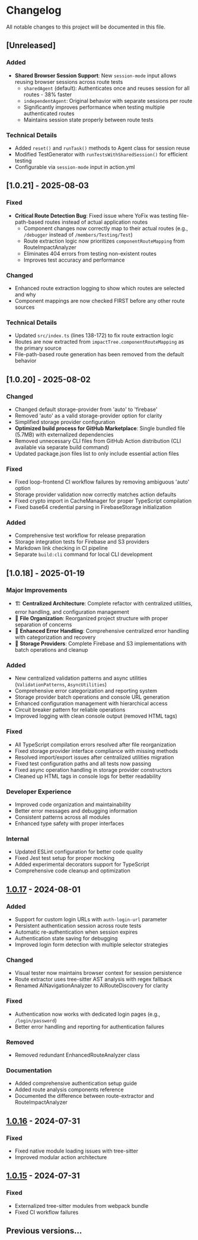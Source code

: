 # Changelog

All notable changes to this project will be documented in this file.

## [Unreleased]

### Added
- **Shared Browser Session Support**: New `session-mode` input allows reusing browser sessions across route tests
  - `sharedAgent` (default): Authenticates once and reuses session for all routes - 38% faster
  - `independentAgent`: Original behavior with separate sessions per route
  - Significantly improves performance when testing multiple authenticated routes
  - Maintains session state properly between route tests

### Technical Details
- Added `reset()` and `runTask()` methods to Agent class for session reuse
- Modified TestGenerator with `runTestsWithSharedSession()` for efficient testing
- Configurable via `session-mode` input in action.yml

## [1.0.21] - 2025-08-03

### Fixed
- **Critical Route Detection Bug**: Fixed issue where YoFix was testing file-path-based routes instead of actual application routes
  - Component changes now correctly map to their actual routes (e.g., `/debugger` instead of `/members/Testing/Test`)
  - Route extraction logic now prioritizes `componentRouteMapping` from RouteImpactAnalyzer
  - Eliminates 404 errors from testing non-existent routes
  - Improves test accuracy and performance

### Changed
- Enhanced route extraction logging to show which routes are selected and why
- Component mappings are now checked FIRST before any other route sources

### Technical Details
- Updated `src/index.ts` (lines 138-172) to fix route extraction logic
- Routes are now extracted from `impactTree.componentRouteMapping` as the primary source
- File-path-based route generation has been removed from the default behavior

## [1.0.20] - 2025-08-02

### Changed
- Changed default storage-provider from 'auto' to 'firebase'
- Removed 'auto' as a valid storage-provider option for clarity
- Simplified storage provider configuration
- **Optimized build process for GitHub Marketplace**: Single bundled file (5.7MB) with externalized dependencies
- Removed unnecessary CLI files from GitHub Action distribution (CLI available via separate build command)
- Updated package.json files list to only include essential action files

### Fixed
- Fixed loop-frontend CI workflow failures by removing ambiguous 'auto' option
- Storage provider validation now correctly matches action defaults
- Fixed crypto import in CacheManager for proper TypeScript compilation
- Fixed base64 credential parsing in FirebaseStorage initialization

### Added
- Comprehensive test workflow for release preparation
- Storage integration tests for Firebase and S3 providers
- Markdown link checking in CI pipeline
- Separate `build:cli` command for local CLI development

## [1.0.18] - 2025-01-19

### Major Improvements
- 🏗️ **Centralized Architecture**: Complete refactor with centralized utilities, error handling, and configuration management
- 📁 **File Organization**: Reorganized project structure with proper separation of concerns
- 🔧 **Enhanced Error Handling**: Comprehensive centralized error handling with categorization and recovery
- 💾 **Storage Providers**: Complete Firebase and S3 implementations with batch operations and cleanup

### Added
- New centralized validation patterns and async utilities (`ValidationPatterns`, `AsyncUtilities`)
- Comprehensive error categorization and reporting system
- Storage provider batch operations and console URL generation
- Enhanced configuration management with hierarchical access
- Circuit breaker pattern for reliable operations
- Improved logging with clean console output (removed HTML tags)

### Fixed
- All TypeScript compilation errors resolved after file reorganization
- Fixed storage provider interface compliance with missing methods
- Resolved import/export issues after centralized utilities migration
- Fixed test configuration paths and all tests now passing
- Fixed async operation handling in storage provider constructors
- Cleaned up HTML tags in console logs for better readability

### Developer Experience
- Improved code organization and maintainability
- Better error messages and debugging information
- Consistent patterns across all modules
- Enhanced type safety with proper interfaces

### Internal
- Updated ESLint configuration for better code quality
- Fixed Jest test setup for proper mocking
- Added experimental decorators support for TypeScript
- Comprehensive code cleanup and optimization

## [1.0.17] - 2024-08-01

### Added
- Support for custom login URLs with `auth-login-url` parameter
- Persistent authentication session across route tests
- Automatic re-authentication when session expires
- Authentication state saving for debugging
- Improved login form detection with multiple selector strategies

### Changed
- Visual tester now maintains browser context for session persistence
- Route extractor uses tree-sitter AST analysis with regex fallback
- Renamed AINavigationAnalyzer to AIRouteDiscovery for clarity

### Fixed
- Authentication now works with dedicated login pages (e.g., `/login/password`)
- Better error handling and reporting for authentication failures

### Removed
- Removed redundant EnhancedRouteAnalyzer class

### Documentation
- Added comprehensive authentication setup guide
- Added route analysis components reference
- Documented the difference between route-extractor and RouteImpactAnalyzer

## [1.0.16] - 2024-07-31

### Fixed
- Fixed native module loading issues with tree-sitter
- Improved modular action architecture

## [1.0.15] - 2024-07-31

### Fixed
- Externalized tree-sitter modules from webpack bundle
- Fixed CI workflow failures

## Previous versions...

[1.0.17]: https://github.com/yofix/yofix/releases/tag/v1.0.17
[1.0.16]: https://github.com/yofix/yofix/releases/tag/v1.0.16
[1.0.15]: https://github.com/yofix/yofix/releases/tag/v1.0.15